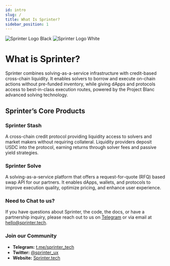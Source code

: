 ```yaml
---
id: intro
slug: /
title: What Is Sprinter?
sidebar_position: 1
---
```


<div class="logo-container">
  <img src="/img/sprinter-header.png" class="logo-light-mode" alt="Sprinter Logo Black" />
  <img src="/img/sprinter-header.png" class="logo-dark-mode" alt="Sprinter Logo White" />
</div>

# What is Sprinter?

Sprinter combines solving-as-a-service infrastructure with credit-based cross-chain liquidity. It enables solvers to borrow and execute on-chain actions without pre-funded inventory, while giving dApps and protocols access to best-in-class execution routes, powered by the Project Blanc advanced solving technology.

## Sprinter’s Core Products

### Sprinter Stash

A cross-chain credit protocol providing liquidity access to solvers and market makers without requiring collateral. Liquidity providers deposit USDC into the protocol, earning returns through solver fees and passive yield strategies.

### Sprinter Solve

A solving-as-a-service platform that offers a request-for-quote (RFQ) based swap API for our partners. It enables dApps, wallets, and protocols to improve execution quality, optimize pricing, and enhance user experience.

### Need to Chat to us?

If you have questions about Sprinter, the code, the docs, or have a partnership inquiry, please reach out to us on [Telegram](https://t.me/sprinter_tech/1) or via email at [hello@sprinter.tech](mailto:hello@sprinter.tech).

### Join our Community

- **Telegram:** [t.me/sprinter_tech](https://t.me/sprinter_tech)
- **Twitter:** [@sprinter_ux](https://twitter.com/sprinter_ux)
- **Website:** [Sprinter.tech](https://sprinter.tech)
